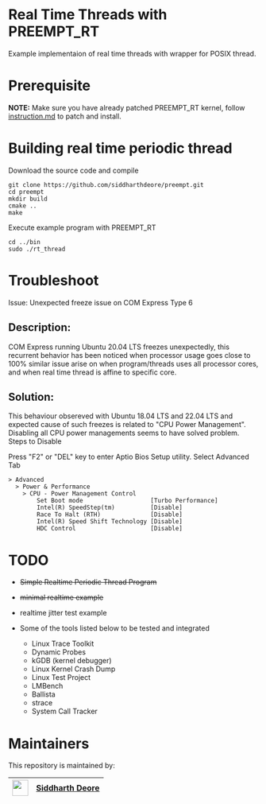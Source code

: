 # Real Time Threads with PREEMPT_RT 
Example implementaion of real time threads with wrapper for POSIX thread.
# Prerequisite
<b>NOTE:</b> Make sure you have already patched PREEMPT_RT kernel, follow [instruction.md](instruction.md) to patch and install.

# Building real time periodic thread
Download the source code and compile
```console
git clone https://github.com/siddharthdeore/preempt.git
cd preempt
mkdir build
cmake ..
make
```

Execute example program with PREEMPT_RT
```console
cd ../bin
sudo ./rt_thread
```


# Troubleshoot

Issue: Unexpected freeze issue on COM Express Type 6

## Description:
COM Express running Ubuntu 20.04 LTS freezes unexpectedly, this recurrent behavior has been noticed when processor usage goes close to 100%
similar issue arise on when program/threads uses all processor cores, and when real time thread is affine to specific core.

## Solution:
This behaviour obsereved with Ubuntu 18.04 LTS and 22.04 LTS and expected cause of such freezes is related to "CPU Power Management".
Disabling all CPU power managements seems to have solved problem.
Steps to Disable

Press "F2" or "DEL" key to enter Aptio Bios Setup utility.
Select Advanced Tab
```console
> Advanced
  > Power & Performance
    > CPU - Power Management Control
        Set Boot mode                   [Turbo Performance]
        Intel(R) SpeedStep(tm)          [Disable]
        Race To Halt (RTH)              [Disable]
        Intel(R) Speed Shift Technology [Disable]
        HDC Control                     [Disable]
```


# TODO
- ~~Simple Realtime Periodic Thread Program~~
- ~~minimal realtime example~~
- realtime jitter test example

- Some of the tools listed below to be tested and integrated
    - Linux Trace Toolkit
    - Dynamic Probes
    - kGDB (kernel debugger)
    - Linux Kernel Crash Dump
    - Linux Test Project
    - LMBench
    - Ballista
    - strace
    - System Call Tracker

# Maintainers
This repository is maintained by:

| <img src="https://avatars.githubusercontent.com/u/12745747" width="32">  | [Siddharth Deore](https://github.com/siddharthdeore) |
|--|--|
